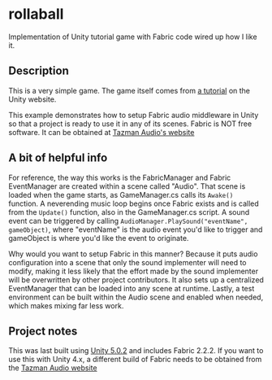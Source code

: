 # rollaball
Implementation of Unity tutorial game with Fabric code wired up how I like it.

## Description

This is a very simple game. The game itself comes from [a tutorial](http://unity3d.com/learn/tutorials/projects/roll-a-ball) on the Unity website.

This example demonstrates how to setup Fabric audio middleware in Unity so that a project is ready to use it in any of its scenes. Fabric is NOT free software. It can be obtained at [Tazman Audio's website](http://www.tazman-audio.co.uk/#!fabric/c1oba "Fabric")

## A bit of helpful info

For reference, the way this works is the FabricManager and Fabric EventManager are created within a scene called "Audio". That scene is loaded when the game starts, as GameManager.cs calls its `Awake()` function. A neverending music loop begins once Fabric exists and is called from the `Update()` function, also in the GameManager.cs script. A sound event can be triggered by calling `AudioManager.PlaySound("eventName", gameObject)`, where "eventName" is the audio event you'd like to trigger and gameObject is where you'd like the event to originate.

Why would you want to setup Fabric in this manner? Because it puts audio configuration into a scene that only the sound implementer will need to modify, making it less likely that the effort made by the sound implementer will be overwritten by other project contributors. It also sets up a centralized EventManager that can be loaded into any scene at runtime. Lastly, a test environment can be built within the Audio scene and enabled when needed, which makes mixing far less work.

## Project notes

This was last built using [Unity 5.0.2](http://unity3d.com/get-unity/download/archive "Unity Downloads") and includes Fabric 2.2.2. If you want to use this with Unity 4.x, a different build of Fabric needs to be obtained from the [Tazman Audio website](http://tazman-audio.co.uk/#!downloads/c16et "Fabric Downloads")
